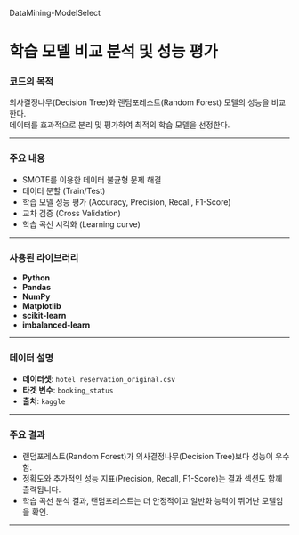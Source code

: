 DataMining-ModelSelect
# 학습 모델 비교 분석 및 성능 평가


### 코드의 목적
의사결정나무(Decision Tree)와 랜덤포레스트(Random Forest) 모델의 성능을 비교한다.<br>
데이터를 효과적으로 분리 및 평가하여 최적의 학습 모델을 선정한다.

---

### 주요 내용
- SMOTE를 이용한 데이터 불균형 문제 해결
- 데이터 분할 (Train/Test)
- 학습 모델 성능 평가 (Accuracy, Precision, Recall, F1-Score)
- 교차 검증 (Cross Validation)
- 학습 곡선 시각화 (Learning curve)

---

### 사용된 라이브러리
- **Python**
- **Pandas**
- **NumPy**
- **Matplotlib**
- **scikit-learn**
- **imbalanced-learn**

---

### 데이터 설명
- **데이터셋**: `hotel reservation_original.csv`
- **타겟 변수**: `booking_status`
- **출처**: `kaggle`

---

### 주요 결과
- 랜덤포레스트(Random Forest)가 의사결정나무(Decision Tree)보다 성능이 우수함.
- 정확도와 추가적인 성능 지표(Precision, Recall, F1-Score)는 결과 섹션도 함께 출력됩니다.
- 학습 곡선 분석 결과, 랜덤포레스트는 더 안정적이고 일반화 능력이 뛰어난 모델임을 확인.

---
